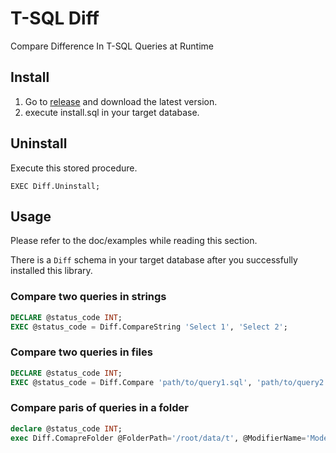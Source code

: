 # T-SQL Diff
Compare Difference In T-SQL Queries at Runtime

## Install
1. Go to [release](https://github.com/llouislu/tsql-diff/releases) and download the latest version.
2. execute install.sql in your target database.

## Uninstall
Execute this stored procedure.
```
EXEC Diff.Uninstall;
```

## Usage
Please refer to the doc/examples while reading this section.

There is a `Diff` schema in your target database after you successfully installed this library.

### Compare two queries in strings
```sql
DECLARE @status_code INT;
EXEC @status_code = Diff.CompareString 'Select 1', 'Select 2';
```

### Compare two queries in files
```sql
DECLARE @status_code INT;
EXEC @status_code = Diff.Compare 'path/to/query1.sql', 'path/to/query2.sql';
```

### Compare  paris of queries in a folder
```sql
declare @status_code INT;
exec Diff.ComapreFolder @FolderPath='/root/data/t', @ModifierName='Model'
```
